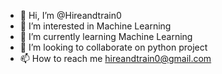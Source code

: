 - 👋 Hi, I’m @Hireandtrain0
- 👀 I’m interested in Machine Learning
- 🌱 I’m currently learning Machine Learning
- 💞️ I’m looking to collaborate on python project
- 📫 How to reach me hireandtrain0@gmail.com

<!---
Hireandtrain0/Hireandtrain0 is a ✨ special ✨ repository because its `README.md` (this file) appears on your GitHub profile.
You can click the Preview link to take a look at your changes.
--->
